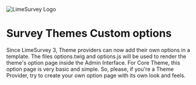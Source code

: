 ![LimeSurvey Logo](https://account.limesurvey.org/images/logos/logo_main.png)
# Survey Themes Custom options

Since LimeSurvey 3, Theme providers can now add their own options in a template.
The files options.twig and options.js will be used to render the theme's option page inside the Admin Interface.
For Core Theme, this option page is very basic and simple. So, please, if you're a Theme Provider, try to create your own option page with its own look and feels.
